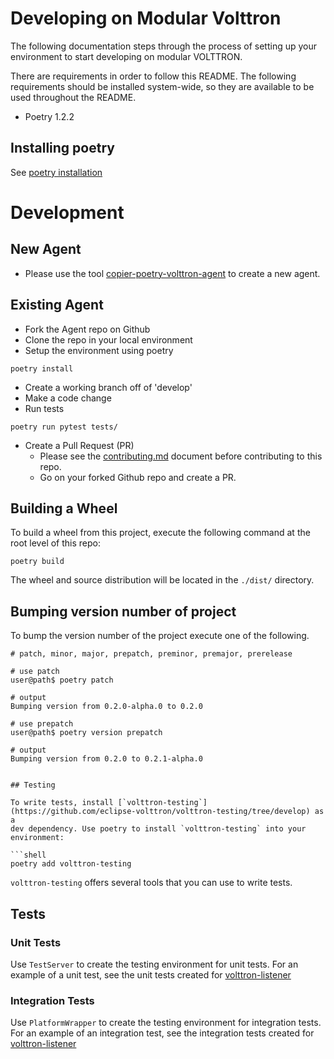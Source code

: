 # Developing on Modular Volttron


The following documentation steps through the process of setting up your environment to start
developing on modular VOLTTRON.

There are requirements in order to follow this README. The following requirements should be installed system-wide, 
so they are available to be used throughout the README.

* Poetry 1.2.2

## Installing poetry
See [poetry installation](https://github.com/eclipse-volttron/volttron-core/tree/develop#poetry)


# Development

##  New Agent 
* Please use the tool [copier-poetry-volttron-agent](https://github.com/VOLTTRON/copier-poetry-volttron-agent) to create a new agent. 

## Existing Agent
* Fork the Agent repo on Github
* Clone the repo in your local environment
* Setup the environment using poetry

```shell
poetry install 
```

* Create a working branch off of 'develop'
* Make a code change
* Run tests

```shell
poetry run pytest tests/
```
* Create a Pull Request (PR)
  * Please see the [contributing.md](https://github.com/eclipse-volttron/volttron-core/blob/develop/CONTRIBUTING.md) document before contributing to this repo.
  * Go on your forked Github repo and create a PR.  

## Building a Wheel

To build a wheel from this project, execute the following command at the root level of this repo:

```shell
poetry build
```

The wheel and source distribution will be located in the ```./dist/``` directory.

## Bumping version number of project

To bump the version number of the project execute one of the following.

```shell
# patch, minor, major, prepatch, preminor, premajor, prerelease

# use patch
user@path$ poetry patch

# output
Bumping version from 0.2.0-alpha.0 to 0.2.0

# use prepatch
user@path$ poetry version prepatch

# output
Bumping version from 0.2.0 to 0.2.1-alpha.0


## Testing

To write tests, install [`volttron-testing`](https://github.com/eclipse-volttron/volttron-testing/tree/develop) as a 
dev dependency. Use poetry to install `volttron-testing` into your environment:

```shell
poetry add volttron-testing
```

`volttron-testing` offers several tools that you can use to write tests. 

## Tests

### Unit Tests

Use `TestServer` to create the testing environment for unit tests. For an example of a unit test, 
see the unit tests created for [volttron-listener](https://github.com/eclipse-volttron/volttron-listener/blob/develop/tests/test_agent_workings.py)


### Integration Tests

Use `PlatformWrapper` to create the testing environment for integration tests. For an example of an integration test, 
see the integration tests created for [volttron-listener](https://github.com/eclipse-volttron/volttron-listener/blob/develop/tests/test_integration.py)
